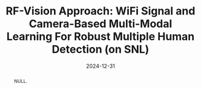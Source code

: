 ---
title: "RF-Vision Approach: WiFi Signal and Camera-Based Multi-Modal Learning For Robust Multiple Human Detection (on SNL)"
collection: publications
permalink: /publication/2024-ij4
date: 2024-12-31
venue: 'null'
# paperurl: ''
pubtype: 'international_journal'
# just display our icon symbols
# link: 'https://sites.google.com/view/smart-networking/home?authuser=0'
code: 'https://github.com/FIVEYOUNGWOO/WiFiMobNet'
github: 'https://github.com/FIVEYOUNGWOO/WiFiMobNet'
citation: 'Iftikhar Ahmad, Manal Mosharaf, Islam Helmy, <strong>Youngwoo Oh</strong> and Wooyeol Choi. &quot;RF-Vision Approach: WiFi Signal and Camera-Based Multi-Modal Learning For Robust Multiple Human Detection.&quot; 2025. (<u>Status: In progress</u>)'
excerpt_separator: ""
abstract: "NULL."
---